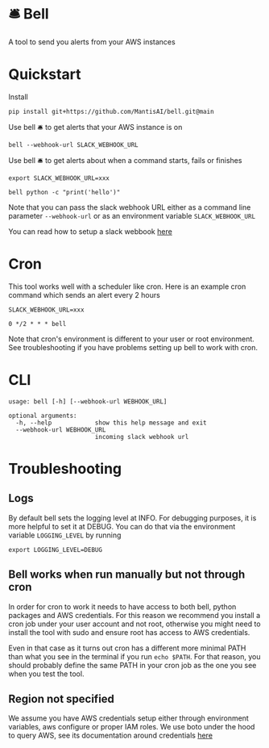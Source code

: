 # 🛎 Bell

A tool to send you alerts from your AWS instances

# Quickstart

Install

```
pip install git+https://github.com/MantisAI/bell.git@main
```

Use bell 🛎  to get alerts that your AWS instance is on

```
bell --webhook-url SLACK_WEBHOOK_URL
```

Use bell 🛎  to get alerts about when a command starts, fails or finishes

```
export SLACK_WEBHOOK_URL=xxx

bell python -c "print('hello')"
```

Note that you can pass the slack webhook URL either as a command line parameter
`--webhook-url` or as an environment variable `SLACK_WEBHOOK_URL`

You can read how to setup a slack webbook [here](https://api.slack.com/incoming-webhooks)


# Cron

This tool works well with a scheduler like cron. Here is an example cron
command which sends an alert every 2 hours

```
SLACK_WEBHOOK_URL=xxx

0 */2 * * * bell
```

Note that cron's environment is different to your user or root environment. See troubleshooting
if you have problems setting up bell to work with cron.

# CLI

```
usage: bell [-h] [--webhook-url WEBHOOK_URL]

optional arguments:
  -h, --help            show this help message and exit
  --webhook-url WEBHOOK_URL
                        incoming slack webhook url
```

# Troubleshooting

## Logs

By default bell sets the logging level at INFO. For debugging purposes, it is more helpful
to set it at DEBUG. You can do that via the environment variable `LOGGING_LEVEL` by running
```
export LOGGING_LEVEL=DEBUG
```

## Bell works when run manually but not through cron

In order for cron to work it needs to have access to both bell, python packages and AWS
credentials. For this reason we recommend you install a cron job under your user account
and not root, otherwise you might need to install the tool with sudo and ensure root has
access to AWS credentials.

Even in that case as it turns out cron has a different more minimal PATH
than what you see in the terminal if you run `echo $PATH`. For that reason, you should
probably define the same PATH in your cron job as the one you see when you test the
tool.

## Region not specified

We assume you have AWS credentials setup either through environment variables, aws configure
or proper IAM roles. We use boto under the hood to query AWS, see its documentation around
credentials [here](https://boto3.amazonaws.com/v1/documentation/api/latest/guide/credentials.html)
